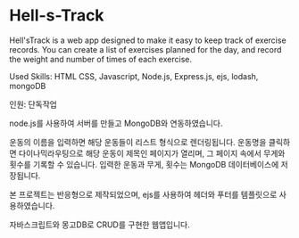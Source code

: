 # Hell-s-Track
Hell'sTrack is a web app designed to make it easy to keep track of exercise records.
You can create a list of exercises planned for the day, and record the weight and number of times of each exercise.


Used Skills:
HTML CSS, Javascript, Node.js, Express.js, ejs, lodash, mongoDB

인원: 단독작업

node.js를 사용하여 서버를 만들고 MongoDB와 연동하였습니다. 

운동의 이름을  입력하면 해당 운동들이 리스트 형식으로 렌더링됩니다. 운동명을 클릭하면 다이나믹라우팅으로 해당 운동이 제목인 페이지가 열리며, 그 페이지 속에서 무게와 횟수를 기록할 수 있습니다. 입력한 운동과 무게, 횟수는 MongoDB 데이터베이스에 저장됩니다.  

본 프로젝트는 반응형으로 제작되었으며, ejs를 사용하여 헤더와 푸터를 템플릿으로 사용하였습니다. 

자바스크립트와 몽고DB로 CRUD를 구현한 웹앱입니다. 
